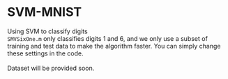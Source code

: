 # SVM-MNIST
Using SVM to classify digits <br>
`SMVSixOne.m` only classifies digits 1 and 6, and we only use a subset of training and test data to make the algorithm faster.
You can simply change these settings in the code.
<br>
<br>
Dataset will be provided soon.

